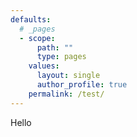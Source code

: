 ```yaml
---
defaults:
  # _pages
  - scope:
      path: ""
      type: pages
    values:
      layout: single
      author_profile: true
    permalink: /test/
---
```


Hello